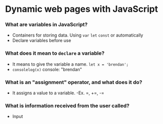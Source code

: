 # Dynamic web pages with JavaScript

### What are variables in JavaScript?

- Containers for storing data. Using `var` `let` `const` or automatically
- Declare variables before use

### What does it mean to `declare` a variable?

- It means to give the variable a name. `let x = 'brendan';`
- `consolelog(x)` console: "brendan"

### What is an "assignment" operator, and what does it do?

- It assigns a value to a variable.
  -Ex. =, +=, -=

### What is information received from the user called?

- Input
